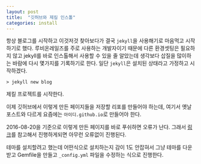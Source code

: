 ```yaml
---
layout: post
title:  "깃허브와 제킬 인스톨"
categories: install
---
```


항상 블로그를 시작하고 이것저것 찾아보다가 결국 `jekyll`을 사용해기로 마음먹고 시작하기로 했다. 루비온레일즈를 주로 사용하는 개발자이기 때문에 다른 환경셋팅은 필요하지 않고 jekyll를 바로 인스톨해서 사용할 수 있을 줄 알았는데 생각보다 삽질을 많이하는 바람에 다시 몇가지를 기록하기로 한다. 일단 `jekyll`은 설치된 상태라고 가정하고 시작하겠다.

```
> jekyll new blog
```
제킬 프로젝트를 시작한다.


이제 깃허브에서 이렇게 만든 페이지들을 저장할 리포를 만들어야 하는데, 여기서 옛날 포스트와 다르게 요즘에는 `아이디.github.io`로 만들어야 한다.

2016-08-20을 기준으로 이렇게 만든 페이지를 바로 푸쉬하면 오류가 난다. 그래서 [링크](https://help.github.com/articles/using-jekyll-as-a-static-site-generator-with-github-pages/)를 참고해서 진행하게되면 아무런 오류없이 진행된다.

테마를 설치할려고 했는데 어떤식으로 설치하는지 감이 1도 안잡혀서 그냥 테마를 다운받고 Gemfile을 만들고 `_config.yml` 파일을 수정하는 식으로 진행한다.
